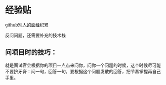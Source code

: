 # 经验贴
[github别人的面经积累](https://github.com/DWCTOD/interview/tree/master/detail)

反问问题，还需要补充的技术栈
## 问项目时的技巧：
就是面试官会根据你的项目一点点来问你，问你一个问题的时候，这个时候尽可能不要挤牙膏：问一句，回答一句，要根据这个问题发散的回答，把节奏掌握再自己手里。

